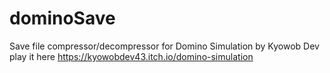 # dominoSave
 Save file compressor/decompressor for Domino Simulation by Kyowob Dev
 play it here https://kyowobdev43.itch.io/domino-simulation
